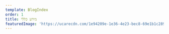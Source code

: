 ```yaml
---
template: BlogIndex
order: 1
title: מידע כללי
featuredImage: 'https://ucarecdn.com/1e94209e-1e36-4e23-bec8-69e1b1c28922/'
---
```


